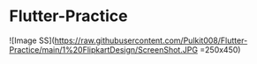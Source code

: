 # Flutter-Practice
![Image SS](https://raw.githubusercontent.com/Pulkit008/Flutter-Practice/main/1%20FlipkartDesign/ScreenShot.JPG =250x450)
